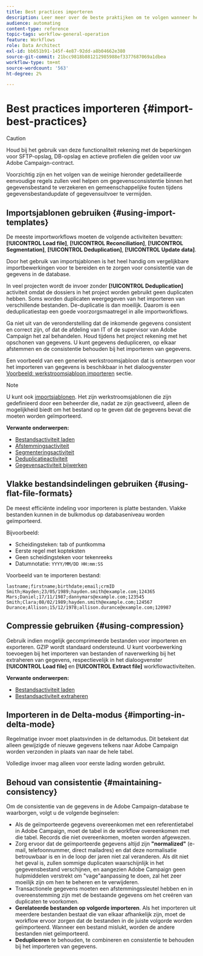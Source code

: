 ```yaml
---
title: Best practices importeren
description: Leer meer over de beste praktijken om te volgen wanneer het invoeren van gegevens in het gegevensbestand.
audience: automating
content-type: reference
topic-tags: workflow-general-operation
feature: Workflows
role: Data Architect
exl-id: bb651b91-145f-4e87-92dd-a8b04662e380
source-git-commit: 21bcc9818b881212985988ef3377687069a1dbea
workflow-type: tm+mt
source-wordcount: '563'
ht-degree: 2%

---
```


# Best practices importeren {#import-best-practices}

>[!CAUTION]
>
>Houd bij het gebruik van deze functionaliteit rekening met de beperkingen voor SFTP-opslag, DB-opslag en actieve profielen die gelden voor uw Adobe Campaign-contract.

Voorzichtig zijn en het volgen van de weinige hieronder gedetailleerde eenvoudige regels zullen veel helpen om gegevensconsistentie binnen het gegevensbestand te verzekeren en gemeenschappelijke fouten tijdens gegevensbestandupdate of gegevensuitvoer te vermijden.

## Importsjablonen gebruiken {#using-import-templates}

De meeste importworkflows moeten de volgende activiteiten bevatten: **[!UICONTROL Load file]**, **[!UICONTROL Reconciliation]**, **[!UICONTROL Segmentation]**, **[!UICONTROL Deduplication]**, **[!UICONTROL Update data]**.

Door het gebruik van importsjablonen is het heel handig om vergelijkbare importbewerkingen voor te bereiden en te zorgen voor consistentie van de gegevens in de database.

In veel projecten wordt de invoer zonder **[!UICONTROL Deduplication]** activiteit omdat de dossiers in het project worden gebruikt geen duplicaten hebben. Soms worden duplicaten weergegeven van het importeren van verschillende bestanden. De-duplicatie is dan moeilijk. Daarom is een deduplicatiestap een goede voorzorgsmaatregel in alle importworkflows.

Ga niet uit van de veronderstelling dat de inkomende gegevens consistent en correct zijn, of dat de afdeling van IT of de supervisor van Adobe Campaign het zal behandelen. Houd tijdens het project rekening met het opschonen van gegevens. U kunt gegevens dedupliceren, op elkaar afstemmen en de consistentie behouden bij het importeren van gegevens.

Een voorbeeld van een generiek werkstroomsjabloon dat is ontworpen voor het importeren van gegevens is beschikbaar in het dialoogvenster [Voorbeeld: werkstroomsjabloon importeren](../../automating/using/creating-import-workflow-templates.md) sectie.

>[!NOTE]
>
>U kunt ook [importsjablonen](../../automating/using/importing-data-with-import-templates.md). Het zijn werkstroomsjablonen die zijn gedefinieerd door een beheerder die, nadat ze zijn geactiveerd, alleen de mogelijkheid biedt om het bestand op te geven dat de gegevens bevat die moeten worden geïmporteerd.

**Verwante onderwerpen:**

* [Bestandsactiviteit laden](../../automating/using/load-file.md)
* [Afstemmingsactiviteit](../../automating/using/reconciliation.md)
* [Segmenteringsactiviteit](../../automating/using/segmentation.md)
* [Deduplicatieactiviteit](../../automating/using/deduplication.md)
* [Gegevensactiviteit bijwerken](../../automating/using/update-data.md)

## Vlakke bestandsindelingen gebruiken {#using-flat-file-formats}

De meest efficiënte indeling voor importeren is platte bestanden. Vlakke bestanden kunnen in de bulkmodus op databaseniveau worden geïmporteerd.

Bijvoorbeeld:

* Scheidingsteken: tab of puntkomma
* Eerste regel met kopteksten
* Geen scheidingsteken voor tekenreeks
* Datumnotatie: `YYYY/MM/DD HH:mm:SS`

Voorbeeld van te importeren bestand:

```
lastname;firstname;birthdate;email;crmID
Smith;Hayden;23/05/1989;hayden.smith@example.com;124365
Mars;Daniel;17/11/1987;dannymars@example.com;123545
Smith;Clara;08/02/1989;hayden.smith@example.com;124567
Durance;Allison;15/12/1978;allison.durance@example.com;120987
```

## Compressie gebruiken {#using-compression}

Gebruik indien mogelijk gecomprimeerde bestanden voor importeren en exporteren. GZIP wordt standaard ondersteund. U kunt voorbewerking toevoegen bij het importeren van bestanden of naverwerking bij het extraheren van gegevens, respectievelijk in het dialoogvenster **[!UICONTROL Load file]** en **[!UICONTROL Extract file]** workflowactiviteiten.

**Verwante onderwerpen:**

* [Bestandsactiviteit laden](../../automating/using/load-file.md)
* [Bestandsactiviteit extraheren](../../automating/using/extract-file.md)

## Importeren in de Delta-modus {#importing-in-delta-mode}

Regelmatige invoer moet plaatsvinden in de deltamodus. Dit betekent dat alleen gewijzigde of nieuwe gegevens telkens naar Adobe Campaign worden verzonden in plaats van naar de hele tabel.

Volledige invoer mag alleen voor eerste lading worden gebruikt.

## Behoud van consistentie {#maintaining-consistency}

Om de consistentie van de gegevens in de Adobe Campaign-database te waarborgen, volgt u de volgende beginselen:

* Als de geïmporteerde gegevens overeenkomen met een referentietabel in Adobe Campaign, moet de tabel in de workflow overeenkomen met die tabel. Records die niet overeenkomen, moeten worden afgewezen.
* Zorg ervoor dat de geïmporteerde gegevens altijd zijn **&quot;normalized&quot;** (e-mail, telefoonnummer, direct mailadres) en dat deze normalisatie betrouwbaar is en in de loop der jaren niet zal veranderen. Als dit niet het geval is, zullen sommige duplicaten waarschijnlijk in het gegevensbestand verschijnen, en aangezien Adobe Campaign geen hulpmiddelen verstrekt om &quot;vage&quot;aanpassing te doen, zal het zeer moeilijk zijn om hen te beheren en te verwijderen.
* Transactionele gegevens moeten een afstemmingssleutel hebben en in overeenstemming zijn met de bestaande gegevens om het creëren van duplicaten te voorkomen.
* **Gerelateerde bestanden op volgorde importeren**. Als het importeren uit meerdere bestanden bestaat die van elkaar afhankelijk zijn, moet de workflow ervoor zorgen dat de bestanden in de juiste volgorde worden geïmporteerd. Wanneer een bestand mislukt, worden de andere bestanden niet geïmporteerd.
* **Dedupliceren** te behouden, te combineren en consistentie te behouden bij het importeren van gegevens.
